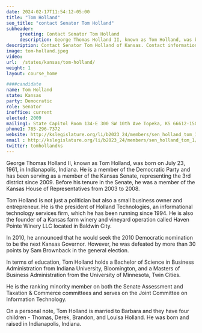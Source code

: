 ```yaml
---
date: 2024-02-17T11:54:12-05:00
title: "Tom Holland"
seo_title: "contact Senator Tom Holland"
subheader:
     greeting: Contact Senator Tom Holland
     description: George Thomas Holland II, known as Tom Holland, was born on July 23, 1961, in Indianapolis, Indiana. He is a member of the Democratic Party and has been serving as a member of the Kansas Senate, representing the 3rd district since 2009.
description: Contact Senator Tom Holland of Kansas. Contact information for Tom Holland includes email address, phone number, and mailing address.
image: tom-holland.jpeg
video:
url:  /states/kansas/tom-holland/
weight: 1
layout: course_home

####candidate
name: Tom Holland
state: Kansas
party: Democratic
role: Senator
inoffice: current
elected: 2009
mailing1: State Capitol Room 134-E 300 SW 10th Ave Topeka, KS 66612-1504
phone1: 785-296-7372
website: http://kslegislature.org/li/b2023_24/members/sen_holland_tom_1/
email : http://kslegislature.org/li/b2023_24/members/sen_holland_tom_1/
twitter: tomhollandks
---
```


George Thomas Holland II, known as Tom Holland, was born on July 23, 1961, in Indianapolis, Indiana. He is a member of the Democratic Party and has been serving as a member of the Kansas Senate, representing the 3rd district since 2009. Before his tenure in the Senate, he was a member of the Kansas House of Representatives from 2003 to 2008.

Tom Holland is not just a politician but also a small business owner and entrepreneur. He is the president of Holland Technologies, an informational technology services firm, which he has been running since 1994. He is also the founder of a Kansas farm winery and vineyard operation called Haven Pointe Winery LLC located in Baldwin City.

In 2010, he announced that he would seek the 2010 Democratic nomination to be the next Kansas Governor. However, he was defeated by more than 30 points by Sam Brownback in the general election.

In terms of education, Tom Holland holds a Bachelor of Science in Business Administration from Indiana University, Bloomington, and a Masters of Business Administration from the University of Minnesota, Twin Cities.

He is the ranking minority member on both the Senate Assessment and Taxation & Commerce committees and serves on the Joint Committee on Information Technology.

On a personal note, Tom Holland is married to Barbara and they have four children - Thomas, Derek, Brandon, and Louisa Holland. He was born and raised in Indianapolis, Indiana.
